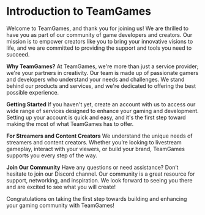 # Introduction to TeamGames

Welcome to TeamGames, and thank you for joining us! We are thrilled to have you as part of our community of game developers and creators. Our mission is to empower creators like you to bring your innovative visions to life, and we are committed to providing the support and tools you need to succeed.

**Why TeamGames?** At TeamGames, we're more than just a service provider; we're your partners in creativity. Our team is made up of passionate gamers and developers who understand your needs and challenges. We stand behind our products and services, and we're dedicated to offering the best possible experience.

**Getting Started** If you haven't yet, create an account with us to access our wide range of services designed to enhance your gaming and development. Setting up your account is quick and easy, and it's the first step toward making the most of what TeamGames has to offer.

**For Streamers and Content Creators** We understand the unique needs of streamers and content creators. Whether you’re looking to livestream gameplay, interact with your viewers, or build your brand, TeamGames supports you every step of the way.

**Join Our Community** Have any questions or need assistance? Don’t hesitate to join our Discord channel. Our community is a great resource for support, networking, and inspiration. We look forward to seeing you there and are excited to see what you will create!

Congratulations on taking the first step towards building and enhancing your gaming community with TeamGames!
